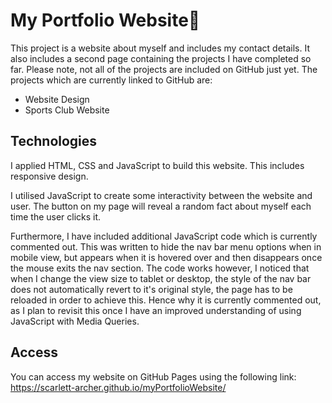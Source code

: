 # My Portfolio Website💭

This project is a website about myself and includes my contact details. It also includes a second page containing the projects I have completed so far. Please note, not all of the projects are included on GitHub just yet.
The projects which are currently linked to GitHub are:
* Website Design
* Sports Club Website

## Technologies
I applied HTML, CSS and JavaScript to build this website. This includes responsive design.

I utilised JavaScript to create some interactivity between the website and user. The button on my page will reveal a random fact about myself each time the user clicks it.

Furthermore, I have included additional JavaScript code which is currently commented out. This was written to hide the nav bar menu options when in mobile view, but appears when it is hovered over and then disappears once the mouse exits the nav section.
The code works however, I noticed that when I change the view size to tablet or desktop, the style of the nav bar does not automatically revert to it's original style, the page has to be reloaded in order to achieve this. Hence why it is currently commented out, as I plan to revisit this once I have an improved understanding of using JavaScript with Media Queries.

## Access
You can access my website on GitHub Pages using the following link: https://scarlett-archer.github.io/myPortfolioWebsite/
